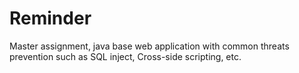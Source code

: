 # Reminder
Master assignment, java base web application with common threats prevention such as SQL inject, Cross-side scripting, etc. 
